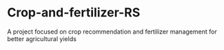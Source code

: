 # Crop-and-fertilizer-RS
A project focused on crop recommendation and fertilizer management for better agricultural yields
